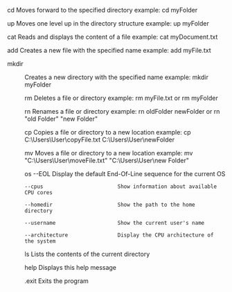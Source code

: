  cd                               Moves forward to the specified directory
                                  example: cd myFolder

 up                               Moves one level up in the directory structure
                                  example: up myFolder

 cat <file>                       Reads and displays the content of a file
                                  example: cat myDocument.txt

 add <file>                       Creates a new file with the specified name
                                  example: add myFile.txt

 mkdir <dir>                      Creates a new directory with the specified name
                                  example: mkdir myFolder

 rm <file>                        Deletes a file or directory
                                  example: rm myFile.txt or rm myFolder

 rn <oldName> <newName>           Renames a file or directory
                                  example: rn oldFolder newFolder or rn "old Folder" "new Folder"

 cp <source> <destination>        Copies a file or directory to a new location
                                  example: cp C:\Users\User\copyFile.txt C:\Users\User\newFolder

 mv <source> <destination>        Moves a file or directory to a new location
                                  example: mv "C:\Users\User\moveFile.txt" "C:\Users\User\new Folder"

 os --EOL                         Display the default End-Of-Line sequence for the current OS

    --cpus                        Show information about available CPU cores

    --homedir                     Show the path to the home directory

    --username                    Show the current user's name

    --architecture                Display the CPU architecture of the system

 ls                               Lists the contents of the current directory

 help                             Displays this help message

.exit                             Exits the program